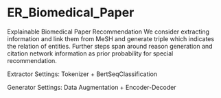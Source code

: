 # ER_Biomedical_Paper
Explainable Biomedical Paper Recommendation
We consider extracting information and link them from MeSH and generate triple which indicates the relation of entities.
Further steps span around reason generation and citation network information as prior probability for special recommendation.


Extractor Settings:
Tokenizer + BertSeqClassification

Generator Settings:
Data Augmentation + Encoder-Decoder
